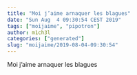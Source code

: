 ```yaml
---
title: "Moi j’aime arnaquer les blagues"
date: "Sun Aug  4 09:30:54 CEST 2019"
tags: ["moijaime", "pipotron"]
author: m1ch3l
categories: ["generated"]
slug: "moijaime/2019-08-04-09:30:54"
---
```


Moi j’aime arnaquer les blagues
